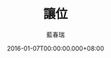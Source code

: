 ---
issue: 155
title: 讓位
author: 藍春瑞
date: 2016-01-07T00:00:00.000+08:00
topic: 生活
difficulty: 2
wikidata: Q98095517
wikidata_link: https://www.wikidata.org/wiki/Q98095517
author_wikidata_link: https://www.wikidata.org/wiki/Q98096370
author_wikidata: Q98096370
---